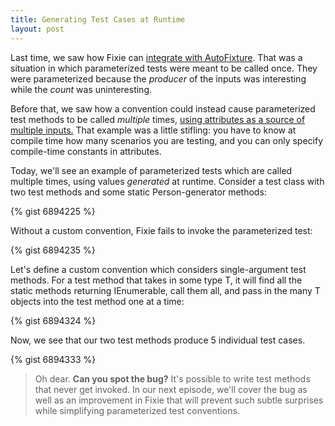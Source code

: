 ```yaml
---
title: Generating Test Cases at Runtime
layout: post
---
```

Last time, we saw how Fixie can [integrate with AutoFixture](https://patrick.lioi.net/2013/10/05/autofixie/). That was a situation in which parameterized tests were meant to be called once. They were parameterized because the _producer_ of the inputs was interesting while the _count_ was uninteresting.

Before that, we saw how a convention could instead cause parameterized test methods to be called _multiple_ times, [using attributes as a source of multiple inputs.](https://patrick.lioi.net/2013/09/27/a-swiss-army-katana/) That example was a little stifling: you have to know at compile time how many scenarios you are testing, and you can only specify compile-time constants in attributes.

Today, we'll see an example of parameterized tests which are called multiple times, using values _generated_ at runtime. Consider a test class with two test methods and some static Person-generator methods:

{% gist 6894225 %}

Without a custom convention, Fixie fails to invoke the parameterized test:

{% gist 6894235 %}

Let's define a custom convention which considers single-argument test methods. For a test method that takes in some type T, it will find all the static methods returning IEnumerable<T>, call them all, and pass in the many T objects into the test method one at a time:

{% gist 6894324 %}

Now, we see that our two test methods produce 5 individual test cases.

{% gist 6894333 %}

> Oh dear. **Can you spot the bug?** It's possible to write test methods that never get invoked. In our next episode, we'll cover the bug as well as an improvement in Fixie that will prevent such subtle surprises while simplifying parameterized test conventions.